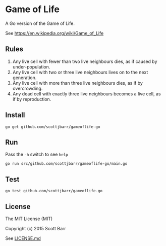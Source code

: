 # Game of Life

A Go version of the Game of Life.

See https://en.wikipedia.org/wiki/Game_of_Life

## Rules

1. Any live cell with fewer than two live neighbours dies, as if caused by
   under-population.
1. Any live cell with two or three live neighbours lives on to the next
   generation.
1. Any live cell with more than three live neighbours dies, as if by
   overcrowding.
1. Any dead cell with exactly three live neighbours becomes a live cell, as if
   by reproduction.

## Install

    go get github.com/scottjbarr/gameoflife-go

## Run

Pass the `-h` switch to see `help`

    go run src/github.com/scottjbarr/gameoflife-go/main.go

## Test

    go test github.com/scottjbarr/gameoflife-go

## License

The MIT License (MIT)

Copyright (c) 2015 Scott Barr

See [LICENSE.md](LICENSE.md)

